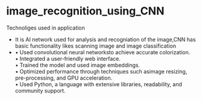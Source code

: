 # image_recognition_using_CNN
Technoliges used in application
* It is AI network used for analysis and recogniation of the image,CNN has basic functionality likes scanning image and image classification
* • Used convolutional neural networksto achieve accurate colorization.<br/>
• Integrated a user-friendly web interface.<br/>
• Trained the model and used image embeddings.<br/>
• Optimized performance through techniques such asimage resizing, pre-processing, and GPU acceleration.<br/>
• Used Python, a language with extensive libraries, readability, and community support.<br/>
